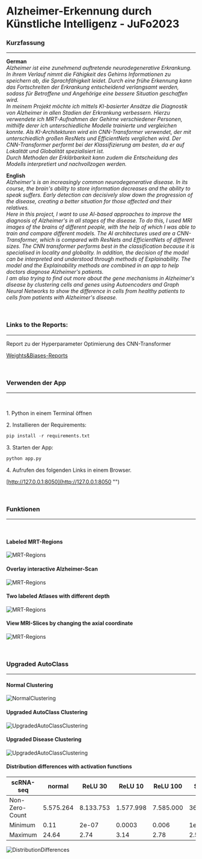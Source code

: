 # <b>Alzheimer-Erkennung durch Künstliche Intelligenz</b> - JuFo2023

<h3>Kurzfassung</h3>
<hr>

__German__ <br>
<span><em>
Alzheimer ist eine zunehmend auftretende neurodegenerative Erkrankung. In ihrem Verlauf nimmt die Fähigkeit des Gehirns Informationen zu speichern ab, die Sprachfähigkeit leidet. Durch eine frühe Erkennung kann das Fortschreiten der Erkrankung entscheidend verlangsamt werden, sodass für Betroffene und Angehörige eine bessere Situation geschaffen wird.<br>
In meinem Projekt möchte ich mittels KI-basierter Ansätze die Diagnostik von Alzheimer in allen Stadien der Erkrankung verbessern. Hierzu verwendete ich MRT-Aufnahmen der Gehirne verschiedener Personen, mithilfe derer ich unterschiedliche Modelle trainierte und vergleichen konnte. Als KI-Architekturen wird ein CNN-Transformer verwendet, der mit unterschiedlich großen ResNets und EfficientNets verglichen wird. Der CNN-Transformer performt bei der Klassifizierung am besten, da er auf Lokalität und Globalität spezialisiert ist. <br>
Durch Methoden der Erklärbarkeit kann zudem die Entscheidung des Modells interpretiert und nachvollzogen werden. </em></span>

__English__ <br>
<span><em>
Alzheimer's is an increasingly common neurodegenerative disease. In its course, the brain's ability to store information decreases and the ability to speak suffers. Early detection can decisively slow down the progression of the disease, creating a better situation for those affected and their relatives.<br>
Here in this project, I want to use AI-based approaches to improve the diagnosis of Alzheimer's in all stages of the disease. To do this, I used MRI images of the brains of different people, with the help of which I was able to train and compare different models. The AI architectures used are a CNN-Transformer, which is compared with ResNets and EfficientNets of different sizes. The CNN transformer performs best in the classification because it is specialised in locality and globality. In addition, the decision of the model can be interpreted and understood through methods of Explainability. 
The model and the Explainability methods are combined in an app to help doctors diagnose Alzheimer's patients. <br>
I am also trying to find out more about the gene mechanisms in Alzheimer's disease by clustering cells and genes using Autoencoders and Graph Neural Networks to show the difference in cells from healthy patients to cells from patients with Alzheimer's disease.</em></span>

<br>
<h3>Links to the Reports:</h3>
<hr>
Report zu der Hyperparameter Optimierung des CNN-Transformer
<br>

[Weights&Biases-Reports](https://api.wandb.ai/links/nbennewiz/j8svnd3w "")
<br>

<br>
<h3>Verwenden der App</h3>
<hr>
<br>
<p>1. Python in einem Terminal öffnen</p>
<p>2. Installieren der Requirements:</p>

```python
pip install -r requirements.txt
```

<p>3. Starten der App:</p>

```python
python app.py
```

<p>4. Aufrufen des folgenden Links in einem Browser.</p>

[http://127.0.0.1:8050](http://127.0.0.1:8050 "") 

<br>
<h3>Funktionen</h3>
<hr>
<br>
<h4>Labeled MRT-Regions</h4>

![MRT-Regions](/MRI-Regions-Viewer/assets/ScreenshotMRT-Regions.png)
<h4>Overlay interactive Alzheimer-Scan</h4>

![MRT-Regions](/MRI-Regions-Viewer/assets/ScreenshotHeatmap.png)
<h4>Two labeled Atlases with different depth</h4>

![MRT-Regions](/MRI-Regions-Viewer/assets/ScreenshotLabeledAtlas.png)
<h4>View MRI-Slices by changing the axial coordinate</h4>

![MRT-Regions](/MRI-Regions-Viewer/assets/ScreenshotHumanMRT.png)

<br>
<h3>Upgraded AutoClass</h3>
<hr>

<span><em>
</em></span>


<h4>Normal Clustering</h4>

![NormalClustering](/Genexpressions-Beziehungen/assets/NormalClustering.png)
<h4>Upgraded AutoClass Clustering</h4>

![UpgradedAutoClassClustering](/Genexpressions-Beziehungen/assets/AutoClass_comparision.png)
<h4>Upgraded Disease Clustering</h4>

![UpgradedAutoClassClustering](/Genexpressions-Beziehungen/assets/AutoClass_DC_comparision.png)
<h4>Distribution differences with activation functions</h4>


|        scRNA-seq        | normal | ReLU 30| ReLU  10  | ReLU 100 |  Softplus |
| -------------- | ------ | --------- | ---- | ---- | ----- |
| Non-Zero-Count |    5.575.264    | 8.133.753 | 1.577.998 |  7.585.000 |  36.027.458     |
| Minimum        |     0.11   | 2e-07   | 0.0003 |   0.006   |  1e-45     |
| Maximum               |   24.64   |      2.74 | 3.14 |   2.78   |     2.58     |


![DistributionDifferences](/Genexpressions-Beziehungen/assets/Distributions_with_activations.png)
<br>
<br>

